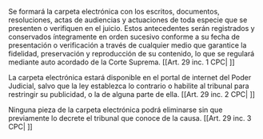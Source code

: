 Se formará la carpeta electrónica con los escritos, documentos, resoluciones, actas de audiencias y actuaciones de toda especie que se presenten o verifiquen en el juicio. Estos antecedentes serán registrados y conservados íntegramente en orden sucesivo conforme a su fecha de presentación o verificación a través de cualquier medio que garantice la fidelidad, preservación y reproducción de su contenido, lo que se regulará mediante auto acordado de la Corte Suprema. [[Art. 29 inc. 1 CPC| ]]

La carpeta electrónica estará disponible en el portal de internet del Poder Judicial, salvo que la ley establezca lo contrario o habilite al tribunal para restringir su publicidad, o la de alguna parte de ella. [[Art. 29 inc. 2 CPC| ]]

Ninguna pieza de la carpeta electrónica podrá eliminarse sin que previamente lo decrete el tribunal que conoce de la causa. [[Art. 29 inc. 3 CPC| ]]
